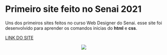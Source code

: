 # Primeiro site feito no Senai 2021

Uns dos primeiros sites feitos no curso Web Designer do Senai. esse site foi desenvolvido para aprender os comandos inicias do **html** e **css**.

[LINK DO SITE](WWW)

<div align="center">
<img src="https://cdn.discordapp.com/attachments/904157735728340993/964306627140407326/2022-04-14_20-25-51.gif">
</div>
